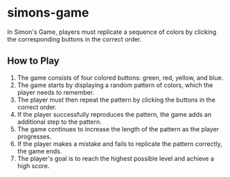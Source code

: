 # simons-game
In Simon's Game, players must replicate a sequence of colors by clicking the corresponding buttons in the correct order.

## How to Play
1. The game consists of four colored buttons: green, red, yellow, and blue.
2. The game starts by displaying a random pattern of colors, which the player needs to remember.
3. The player must then repeat the pattern by clicking the buttons in the correct order.
4. If the player successfully reproduces the pattern, the game adds an additional step to the pattern.
5. The game continues to increase the length of the pattern as the player progresses.
6. If the player makes a mistake and fails to replicate the pattern correctly, the game ends.
7. The player's goal is to reach the highest possible level and achieve a high score.

